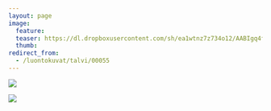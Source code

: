 ```yaml
---
layout: page
image:
  feature:
  teaser: https://dl.dropboxusercontent.com/sh/ea1wtnz7z734o12/AABIgq4foAG4l63yUYM64N5ia/luontokuvat/talvi/3/DS44152-245px.jpg
  thumb:
redirect_from:
  - /luontokuvat/talvi/00055
---
```


[![](https://dl.dropboxusercontent.com/sh/ea1wtnz7z734o12/AAAmp5l1Q4fVWyoIx2JtaujMa/luontokuvat/talvi/3/DS44151-800px.jpg)](https://dl.dropboxusercontent.com/sh/ea1wtnz7z734o12/AACuZ7vnwaNQQKtq_UOxEhFJa/luontokuvat/talvi/3/DS44151.jpg)

[![](https://dl.dropboxusercontent.com/sh/ea1wtnz7z734o12/AAD5Jc0Ly0Mwpd4SkKjOb7yfa/luontokuvat/talvi/3/DS44152-800px.jpg)](https://dl.dropboxusercontent.com/sh/ea1wtnz7z734o12/AAArTZ4uuQG6akLMOXfY-WCMa/luontokuvat/talvi/3/DS44152.jpg)
